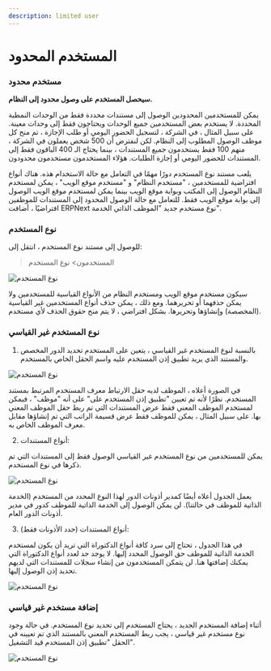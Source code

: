 ```yaml
---
description: limited user
---
```


# المستخدم المحدود

### مستخدم محدود

**سيحصل المستخدم على وصول محدود إلى النظام.**

يمكن للمستخدمين المحدودين الوصول إلى مستندات محددة فقط من الوحدات النمطية المحددة. لا يستخدم بعض المستخدمين جميع الوحدات ويحتاجون فقط إلى وحدات معينة. على سبيل المثال ، في الشركة ، لتسجيل الحضور اليومي أو طلب الإجازة ، تم منح كل موظف الوصول المطلوب إلى النظام. لكن لنفترض أن 500 شخص يعملون في الشركة ، منهم 100 فقط يستخدمون جميع المستندات ، بينما يحتاج الـ 400 الباقون فقط إلى المستندات للحضور اليومي أو إجازة الطلبات. هؤلاء المستخدمون مستخدمون محدودون.

يلعب مستند نوع المستخدم دورًا مهمًا في التعامل مع حالة الاستخدام هذه. هناك أنواع افتراضية للمستخدمين ، "مستخدم النظام" و "مستخدم موقع الويب" ، يمكن لمستخدم النظام الوصول إلى المكتب وبوابة موقع الويب بينما يمكن لمستخدم موقع الويب الوصول إلى بوابة موقع الويب فقط. للتعامل مع حالة الوصول المحدود إلى المستندات للموظفين افتراضيًا ، أضافت ERPNext نوع مستخدم جديد "الموظف الذاتي الخدمة".

### نوع المستخدم

للوصول إلى مستند نوع المستخدم ، انتقل إلى:

> المستخدمون> نوع المستخدم

![نوع المستخدم](https://docs.erpnext.com/files/user-type.png)

سيكون مستخدم موقع الويب ومستخدم النظام من الأنواع القياسية للمستخدمين ولا يمكن حذفهما أو تحريرهما. ومع ذلك ، يمكن حذف أنواع المستخدمين غير القياسية (المخصصة) وإنشاؤها وتحريرها. بشكل افتراضي ، لا يتم منح حقوق الحذف لأي مستخدم.

### نوع المستخدم غير القياسي

1. بالنسبة لنوع المستخدم غير القياسي ، يتعين على المستخدم تحديد الدور المخصص والمستند الذي يريد تطبيق إذن المستخدم عليه واسم الحقل الخاص بالمستخدم.

![نوع المستخدم](https://docs.erpnext.com/files/user-type-role.png)

في الصورة أعلاه ، الموظف لديه حقل الارتباط معرف المستخدم المرتبط بمستند المستخدم. نظرًا لأنه تم تعيين "تطبيق إذن المستخدم على" على أنه "موظف" ، فيمكن لمستخدم الموظف المعني فقط عرض المستندات التي تم ربط حقل الموظف المعني بها. على سبيل المثال ، يمكن للموظف فقط عرض قسيمة الراتب التي تم إنشاؤها مقابل معرف الموظف الخاص به.

2. أنواع المستندات:

يمكن للمستخدمين من نوع المستخدم غير القياسي الوصول فقط إلى المستندات التي تم ذكرها في نوع المستخدم.

![نوع المستخدم](https://docs.erpnext.com/files/user-type-document-type.png)

يعمل الجدول أعلاه أيضًا كمدير أذونات الدور لهذا النوع المحدد من المستخدم (الخدمة الذاتية للموظف في حالتنا). لن يمكن الوصول إلى الخدمة الذاتية للموظف كدور في مدير أذونات الدور العام.

3. أنواع المستندات (حدد الأذونات فقط):

في هذا الجدول ، تحتاج إلى سرد كافة أنواع الدكتوراة التي تريد أن يكون لمستخدم الخدمة الذاتية للموظف حق الوصول المحدد إليها. لا يوجد حد لعدد أنواع الدكتوراة التي يمكنك إضافتها هنا. لن يتمكن المستخدمون من إنشاء سجلات للمستندات التي لديهم تحديد إذن الوصول إليها.

![نوع المستخدم](https://docs.erpnext.com/files/user-type-select-perm.png)

### إضافة مستخدم غير قياسي

أثناء إضافة المستخدم الجديد ، يحتاج المستخدم إلى تحديد نوع المستخدم. في حالة وجود نوع مستخدم غير قياسي ، يجب ربط المستخدم المعني بالمستند الذي تم تعيينه في الحقل "تطبيق إذن المستخدم قيد التشغيل".

![نوع المستخدم](https://docs.erpnext.com/files/limited-access-user.png)
